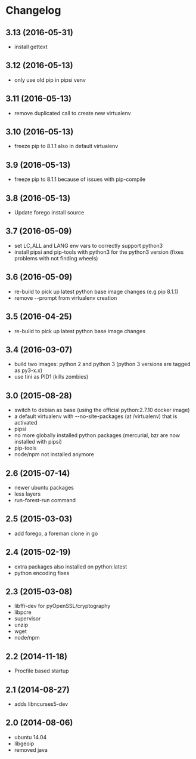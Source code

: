 # Changelog

## 3.13 (2016-05-31)

* install gettext


## 3.12 (2016-05-13)

* only use old pip in pipsi venv


## 3.11 (2016-05-13)

* remove duplicated call to create new virtualenv


## 3.10 (2016-05-13)

* freeze pip to 8.1.1 also in default virtualenv


## 3.9 (2016-05-13)

* freeze pip to 8.1.1 because of issues with pip-compile


## 3.8 (2016-05-13)

* Update forego install source


## 3.7 (2016-05-09)

* set LC_ALL and LANG env vars to correctly support python3
* install pipsi and pip-tools with python3 for the python3 version
  (fixes problems with not finding wheels)


## 3.6 (2016-05-09)

* re-build to pick up latest python base image changes (e.g pip 8.1.1)
* remove --prompt from virtualenv creation


## 3.5 (2016-04-25)

* re-build to pick up latest python base image changes


## 3.4 (2016-03-07)

* build two images: python 2 and python 3
  (python 3 versions are tagged as py3-x.x)
* use tini as PID1 (kills zombies)


## 3.0 (2015-08-28)

* switch to debian as base (using the official python:2.7.10 docker image)
* a default virtualenv with --no-site-packages (at /virtualenv) that is activated
* pipsi
* no more globally installed python packages (mercurial, bzr are now installed with pipsi)
* pip-tools
* node/npm not installed anymore


## 2.6 (2015-07-14)

* newer ubuntu packages
* less layers
* run-forest-run command


## 2.5 (2015-03-03)

* add forego, a foreman clone in go


## 2.4 (2015-02-19)

* extra packages also installed on python:latest
* python encoding fixes


## 2.3 (2015-03-08)

* libffi-dev for pyOpenSSL/cryptography
* libpcre
* supervisor
* unzip
* wget
* node/npm


## 2.2 (2014-11-18)

* Procfile based startup


## 2.1 (2014-08-27)

* adds libncurses5-dev


## 2.0 (2014-08-06)

* ubuntu 14.04
* libgeoip
* removed java
